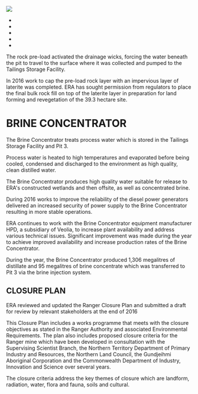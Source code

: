 ![](_page_0_Picture_3.jpeg)

- 
- 
- 
- 
- 

The rock pre-load activated the drainage wicks, forcing the water beneath the pit to travel to the surface where it was collected and pumped to the Tailings Storage Facility.

In 2016 work to cap the pre-load rock layer with an impervious layer of laterite was completed. ERA has sought permission from regulators to place the final bulk rock fill on top of the laterite layer in preparation for land forming and revegetation of the 39.3 hectare site.

# BRINE CONCENTRATOR

The Brine Concentrator treats process water which is stored in the Tailings Storage Facility and Pit 3.

Process water is heated to high temperatures and evaporated before being cooled, condensed and discharged to the environment as high quality, clean distilled water.

The Brine Concentrator produces high quality water suitable for release to ERA's constructed wetlands and then offsite, as well as concentrated brine.

During 2016 works to improve the reliability of the diesel power generators delivered an increased security of power supply to the Brine Concentrator resulting in more stable operations.

ERA continues to work with the Brine Concentrator equipment manufacturer HPD, a subsidiary of Veolia, to increase plant availability and address various technical issues. Significant improvement was made during the year to achieve improved availability and increase production rates of the Brine Concentrator.

During the year, the Brine Concentrator produced 1,306 megalitres of distillate and 95 megalitres of brine concentrate which was transferred to Pit 3 via the brine injection system.

## CLOSURE PLAN

ERA reviewed and updated the Ranger Closure Plan and submitted a draft for review by relevant stakeholders at the end of 2016

This Closure Plan includes a works programme that meets with the closure objectives as stated in the Ranger Authority and associated Environmental Requirements. The plan also includes proposed closure criteria for the Ranger mine which have been developed in consultation with the Supervising Scientist Branch, the Northern Territory Department of Primary Industry and Resources, the Northern Land Council, the Gundjeihmi Aboriginal Corporation and the Commonwealth Department of Industry, Innovation and Science over several years.

The closure criteria address the key themes of closure which are landform, radiation, water, flora and fauna, soils and cultural.